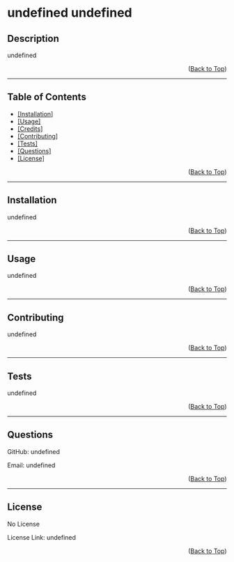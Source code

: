 <div id="top"></div>

  # undefined undefined

  ## Description
  undefined

  <p align="right">(<a href="#top">Back to Top</a>)</p>

  <hr>

  ## Table of Contents
   <ul>
    <li> <a href="#installation"> [Installation]</a> </li>
    <li> <a href="#usage"> [Usage]</a> </li>
    <li> <a href="#credits"> [Credits]</a> </li>
    <li> <a href="#contributing"> [Contributing]</a> </li>
    <li> <a href="#tests"> [Tests]</a> </li>
    <li> <a href="#questions"> [Questions]</a> </li>
    <li> <a href="#license"> [License]</a> </li>
   </ul>

   <p align="right">(<a href="#top">Back to Top</a>)</p>

  <hr>
  
  <div id="installation"></div>

  ## Installation 
  undefined

  <p align="right">(<a href="#top">Back to Top</a>)</p>

  <hr>

  <div id="usage"></div>

  ## Usage
  undefined

  <p align="right">(<a href="#top">Back to Top</a>)</p>

  <hr>

  <div id="contributing"></div>

  ## Contributing
  undefined

  <p align="right">(<a href="#top">Back to Top</a>)</p>

  <hr>

  <div id="tests"></div>

  ## Tests
  undefined

  <p align="right">(<a href="#top">Back to Top</a>)</p>

  <hr>

  <div id="questions"></div>

  ## Questions
  GitHub: undefined
  
  Email: undefined

  <p align="right">(<a href="#top">Back to Top</a>)</p>

  <hr>

  <div id="license"></div>

  ## License
  No License

  License Link: undefined

  <p align="right">(<a href="#top">Back to Top</a>)</p>
  